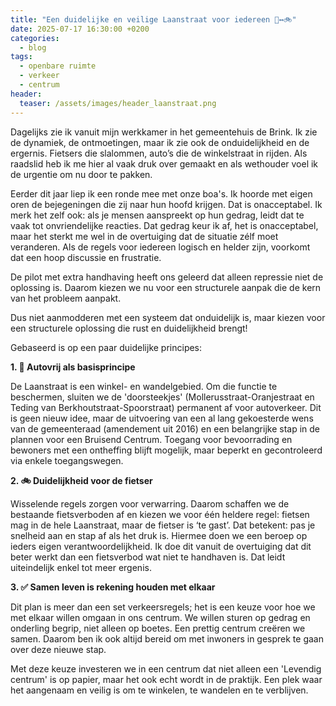 ```yaml
---
title: "Een duidelijke en veilige Laanstraat voor iedereen 🚶↔️🚲"
date: 2025-07-17 16:30:00 +0200
categories:
  - blog
tags:
  - openbare ruimte
  - verkeer
  - centrum
header:
  teaser: /assets/images/header_laanstraat.png
---
```


Dagelijks zie ik vanuit mijn werkkamer in het gemeentehuis de Brink. Ik zie de dynamiek, de ontmoetingen, maar ik zie ook de onduidelijkheid en de ergernis. Fietsers die slalommen, auto’s die de winkelstraat in rijden. Als raadslid heb ik me hier al vaak druk over gemaakt en als wethouder voel ik de urgentie om nu door te pakken.

Eerder dit jaar liep ik een ronde mee met onze boa's. Ik hoorde met eigen oren de bejegeningen die zij naar hun hoofd krijgen. Dat is onacceptabel. Ik merk het zelf ook: als je mensen aanspreekt op hun gedrag, leidt dat te vaak tot onvriendelijke reacties. Dat gedrag keur ik af, het is onacceptabel, maar het sterkt me wel in de overtuiging dat de situatie zélf moet veranderen. Als de regels voor iedereen logisch en helder zijn, voorkomt dat een hoop discussie en frustratie.

De pilot met extra handhaving heeft ons geleerd dat alleen repressie niet de oplossing is. Daarom kiezen we nu voor een structurele aanpak die de kern van het probleem aanpakt.

Dus niet aanmodderen met een systeem dat onduidelijk is, maar kiezen voor een structurele oplossing die rust en duidelijkheid brengt! 

Gebaseerd is op een paar duidelijke principes:

**1. 🚶 Autovrij als basisprincipe**

De Laanstraat is een winkel- en wandelgebied. Om die functie te beschermen, sluiten we de 'doorsteekjes' (Mollerusstraat-Oranjestraat en Teding van Berkhoutstraat-Spoorstraat) permanent af voor autoverkeer. Dit is geen nieuw idee, maar de uitvoering van een al lang gekoesterde wens van de gemeenteraad (amendement uit 2016) en een belangrijke stap in de plannen voor een Bruisend Centrum. Toegang voor bevoorrading en bewoners met een ontheffing blijft mogelijk, maar beperkt en gecontroleerd via enkele toegangswegen.

**2. 🚲 Duidelijkheid voor de fietser**

Wisselende regels zorgen voor verwarring. Daarom schaffen we de bestaande fietsverboden af en kiezen we voor één heldere regel: fietsen mag in de hele Laanstraat, maar de fietser is ‘te gast’. Dat betekent: pas je snelheid aan en stap af als het druk is. Hiermee doen we een beroep op ieders eigen verantwoordelijkheid. Ik doe dit vanuit de overtuiging dat dit beter werkt dan een fietsverbod wat niet te handhaven is. Dat leidt uiteindelijk enkel tot meer ergenis.

**3. ✅ Samen leven is rekening houden met elkaar**

Dit plan is meer dan een set verkeersregels; het is een keuze voor hoe we met elkaar willen omgaan in ons centrum. We willen sturen op gedrag en onderling begrip, niet alleen op boetes. Een prettig centrum creëren we samen. Daarom ben ik ook altijd bereid om met inwoners in gesprek te gaan over deze nieuwe stap.

Met deze keuze investeren we in een centrum dat niet alleen een 'Levendig centrum' is op papier, maar het ook echt wordt in de praktijk. Een plek waar het aangenaam en veilig is om te winkelen, te wandelen en te verblijven. 
